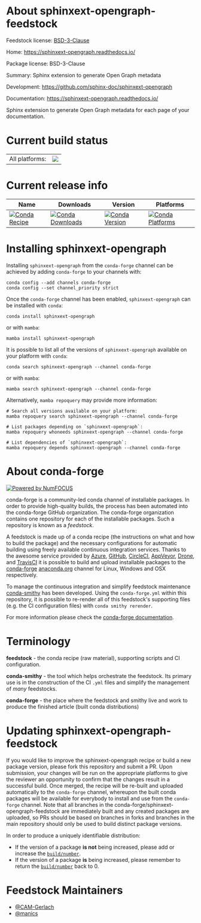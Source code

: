 About sphinxext-opengraph-feedstock
===================================

Feedstock license: [BSD-3-Clause](https://github.com/conda-forge/sphinxext-opengraph-feedstock/blob/main/LICENSE.txt)

Home: https://sphinxext-opengraph.readthedocs.io/

Package license: BSD-3-Clause

Summary: Sphinx extension to generate Open Graph metadata

Development: https://github.com/sphinx-doc/sphinxext-opengraph

Documentation: https://sphinxext-opengraph.readthedocs.io/

Sphinx extension to generate Open Graph metadata
for each page of your documentation.


Current build status
====================


<table><tr><td>All platforms:</td>
    <td>
      <a href="https://dev.azure.com/conda-forge/feedstock-builds/_build/latest?definitionId=17672&branchName=main">
        <img src="https://dev.azure.com/conda-forge/feedstock-builds/_apis/build/status/sphinxext-opengraph-feedstock?branchName=main">
      </a>
    </td>
  </tr>
</table>

Current release info
====================

| Name | Downloads | Version | Platforms |
| --- | --- | --- | --- |
| [![Conda Recipe](https://img.shields.io/badge/recipe-sphinxext--opengraph-green.svg)](https://anaconda.org/conda-forge/sphinxext-opengraph) | [![Conda Downloads](https://img.shields.io/conda/dn/conda-forge/sphinxext-opengraph.svg)](https://anaconda.org/conda-forge/sphinxext-opengraph) | [![Conda Version](https://img.shields.io/conda/vn/conda-forge/sphinxext-opengraph.svg)](https://anaconda.org/conda-forge/sphinxext-opengraph) | [![Conda Platforms](https://img.shields.io/conda/pn/conda-forge/sphinxext-opengraph.svg)](https://anaconda.org/conda-forge/sphinxext-opengraph) |

Installing sphinxext-opengraph
==============================

Installing `sphinxext-opengraph` from the `conda-forge` channel can be achieved by adding `conda-forge` to your channels with:

```
conda config --add channels conda-forge
conda config --set channel_priority strict
```

Once the `conda-forge` channel has been enabled, `sphinxext-opengraph` can be installed with `conda`:

```
conda install sphinxext-opengraph
```

or with `mamba`:

```
mamba install sphinxext-opengraph
```

It is possible to list all of the versions of `sphinxext-opengraph` available on your platform with `conda`:

```
conda search sphinxext-opengraph --channel conda-forge
```

or with `mamba`:

```
mamba search sphinxext-opengraph --channel conda-forge
```

Alternatively, `mamba repoquery` may provide more information:

```
# Search all versions available on your platform:
mamba repoquery search sphinxext-opengraph --channel conda-forge

# List packages depending on `sphinxext-opengraph`:
mamba repoquery whoneeds sphinxext-opengraph --channel conda-forge

# List dependencies of `sphinxext-opengraph`:
mamba repoquery depends sphinxext-opengraph --channel conda-forge
```


About conda-forge
=================

[![Powered by
NumFOCUS](https://img.shields.io/badge/powered%20by-NumFOCUS-orange.svg?style=flat&colorA=E1523D&colorB=007D8A)](https://numfocus.org)

conda-forge is a community-led conda channel of installable packages.
In order to provide high-quality builds, the process has been automated into the
conda-forge GitHub organization. The conda-forge organization contains one repository
for each of the installable packages. Such a repository is known as a *feedstock*.

A feedstock is made up of a conda recipe (the instructions on what and how to build
the package) and the necessary configurations for automatic building using freely
available continuous integration services. Thanks to the awesome service provided by
[Azure](https://azure.microsoft.com/en-us/services/devops/), [GitHub](https://github.com/),
[CircleCI](https://circleci.com/), [AppVeyor](https://www.appveyor.com/),
[Drone](https://cloud.drone.io/welcome), and [TravisCI](https://travis-ci.com/)
it is possible to build and upload installable packages to the
[conda-forge](https://anaconda.org/conda-forge) [anaconda.org](https://anaconda.org/)
channel for Linux, Windows and OSX respectively.

To manage the continuous integration and simplify feedstock maintenance
[conda-smithy](https://github.com/conda-forge/conda-smithy) has been developed.
Using the ``conda-forge.yml`` within this repository, it is possible to re-render all of
this feedstock's supporting files (e.g. the CI configuration files) with ``conda smithy rerender``.

For more information please check the [conda-forge documentation](https://conda-forge.org/docs/).

Terminology
===========

**feedstock** - the conda recipe (raw material), supporting scripts and CI configuration.

**conda-smithy** - the tool which helps orchestrate the feedstock.
                   Its primary use is in the construction of the CI ``.yml`` files
                   and simplify the management of *many* feedstocks.

**conda-forge** - the place where the feedstock and smithy live and work to
                  produce the finished article (built conda distributions)


Updating sphinxext-opengraph-feedstock
======================================

If you would like to improve the sphinxext-opengraph recipe or build a new
package version, please fork this repository and submit a PR. Upon submission,
your changes will be run on the appropriate platforms to give the reviewer an
opportunity to confirm that the changes result in a successful build. Once
merged, the recipe will be re-built and uploaded automatically to the
`conda-forge` channel, whereupon the built conda packages will be available for
everybody to install and use from the `conda-forge` channel.
Note that all branches in the conda-forge/sphinxext-opengraph-feedstock are
immediately built and any created packages are uploaded, so PRs should be based
on branches in forks and branches in the main repository should only be used to
build distinct package versions.

In order to produce a uniquely identifiable distribution:
 * If the version of a package **is not** being increased, please add or increase
   the [``build/number``](https://docs.conda.io/projects/conda-build/en/latest/resources/define-metadata.html#build-number-and-string).
 * If the version of a package **is** being increased, please remember to return
   the [``build/number``](https://docs.conda.io/projects/conda-build/en/latest/resources/define-metadata.html#build-number-and-string)
   back to 0.

Feedstock Maintainers
=====================

* [@CAM-Gerlach](https://github.com/CAM-Gerlach/)
* [@manics](https://github.com/manics/)

